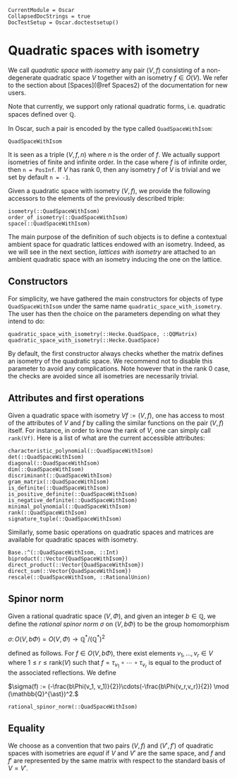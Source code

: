 ```@meta
CurrentModule = Oscar
CollapsedDocStrings = true
DocTestSetup = Oscar.doctestsetup()
```

# Quadratic spaces with isometry

We call *quadratic space with isometry* any pair $(V, f)$ consisting of a
non-degenerate quadratic space $V$ together with an isometry $f\in O(V)$.
We refer to the section about [Spaces](@ref Spaces2) of the documentation for
new users.

Note that currently, we support only rational quadratic forms, i.e.
quadratic spaces defined over $\mathbb{Q}$.

In Oscar, such a pair is encoded by the type called `QuadSpaceWithIsom`:

```@docs
QuadSpaceWithIsom
```

It is seen as a triple $(V, f, n)$ where $n$ is the order of $f$. We
actually support isometries of finite and infinite order. In the case where
$f$ is of infinite order, then `n = PosInf`. If $V$ has rank 0, then any
isometry $f$ of $V$ is trivial and we set by default `n = -1`.

Given a quadratic space with isometry $(V, f)$, we provide the following
accessors to the elements of the previously described triple:

```@docs
isometry(::QuadSpaceWithIsom)
order_of_isometry(::QuadSpaceWithIsom)
space(::QuadSpaceWithIsom)
```

The main purpose of the definition of such objects is to define a
contextual ambient space for quadratic lattices endowed with an isometry.
Indeed, as we will see in the next section, *lattices with isometry* are
attached to an ambient quadratic space with an isometry inducing the one on the
lattice.

## Constructors

For simplicity, we have gathered the main constructors for objects of type
`QuadSpaceWithIsom` under the same name `quadratic_space_with_isometry`. The
user has then the choice on the parameters depending on what they intend to do:

```@docs
quadratic_space_with_isometry(::Hecke.QuadSpace, ::QQMatrix)
quadratic_space_with_isometry(::Hecke.QuadSpace)
```

By default, the first constructor always checks whether the matrix defines
an isometry of the quadratic space. We recommend not to disable this parameter
to avoid any complications. Note however that in the rank 0 case, the checks are
avoided since all isometries are necessarily trivial.

## Attributes and first operations

Given a quadratic space with isometry $Vf := (V, f)$, one has access to
most of the attributes of $V$ and $f$ by calling the similar functions on the
pair $(V, f)$ itself. For instance, in order to know the rank of $V$, one can
simply call `rank(Vf)`. Here is a list of what are the current accessible
attributes:

```@docs
characteristic_polynomial(::QuadSpaceWithIsom)
det(::QuadSpaceWithIsom)
diagonal(::QuadSpaceWithIsom)
dim(::QuadSpaceWithIsom)
discriminant(::QuadSpaceWithIsom)
gram_matrix(::QuadSpaceWithIsom)
is_definite(::QuadSpaceWithIsom)
is_positive_definite(::QuadSpaceWithIsom)
is_negative_definite(::QuadSpaceWithIsom)
minimal_polynomial(::QuadSpaceWithIsom)
rank(::QuadSpaceWithIsom)
signature_tuple(::QuadSpaceWithIsom)
```

Similarly, some basic operations on quadratic spaces and matrices are available
for quadratic spaces with isometry.

```@docs
Base.:^(::QuadSpaceWithIsom, ::Int)
biproduct(::Vector{QuadSpaceWithIsom})
direct_product(::Vector{QuadSpaceWithIsom})
direct_sum(::Vector{QuadSpaceWithIsom})
rescale(::QuadSpaceWithIsom, ::RationalUnion)
```

## Spinor norm

Given a rational quadratic space $(V, \Phi)$, and given an integer $b\in\mathbb{Q}$,
we define the *rational spinor norm* $\sigma$ on $(V, b\Phi)$ to be the group
homomorphism

$\sigma\colon O(V, b\Phi) = O(V, \Phi)\to \mathbb{Q}^\ast/(\mathbb{Q}^\ast)^2$

defined as follows. For $f\in O(V, b\Phi)$, there exist elements $v_1,\ldots,
v_r\in V$ where $1\leq r\leq \text{rank}(V)$ such that $f =
\tau_{v_1}\circ\cdots\circ \tau_{v_r}$ is equal to the product of the associated
reflections. We define

$\sigma(f) := (-\frac{b\Phi(v_1, v_1)}{2})\cdots(-\frac{b\Phi(v_r,v_r)}{2}) \mod (\mathbb{Q}^{\ast})^2.$

```@docs
rational_spinor_norm(::QuadSpaceWithIsom)
```

## Equality

We choose as a convention that two pairs $(V, f)$ and $(V', f')$ of quadratic
spaces with isometries are *equal* if $V$ and $V'$ are the same space, and $f$
and $f'$ are represented by the same matrix with respect to the standard basis
of $V = V'$.

